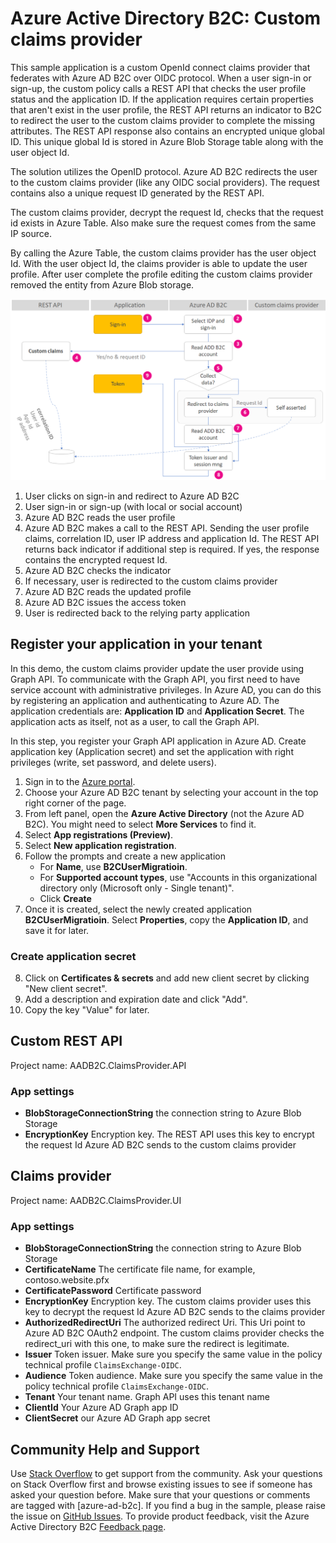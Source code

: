 # Azure Active Directory B2C: Custom claims provider
This sample application is a custom OpenId connect claims provider that federates with Azure AD B2C over OIDC protocol. When a user sign-in or sign-up, the custom policy calls a REST API that checks the user profile status and the application ID. If the application requires certain properties that aren't exist in the user profile, the REST API returns an indicator to B2C to redirect the user to the custom claims provider to complete the missing attributes. The REST API response also contains an encrypted unique global ID. This unique global Id is stored in Azure Blob Storage table along with the user object Id.

The solution utilizes the OpenID protocol. Azure AD B2C redirects the user to the custom claims provider (like any OIDC social providers). The request contains also a unique request ID generated by the REST API.

The custom claims provider, decrypt the request Id, checks that the request id exists in Azure Table. Also make sure the request comes from the same IP source.

By calling the Azure Table, the custom claims provider has the user object Id. With the user object Id, the claims provider is able to update the user profile. After user complete the profile editing the custom claims provider removed the entity from Azure Blob storage.

![Flow](flow.png)
1. User clicks on sign-in and redirect to Azure AD B2C
1. User sign-in or sign-up (with local or social account)
1. Azure AD B2C reads the user profile
1. Azure AD B2C makes a call to the REST API. Sending the user profile claims, correlation ID, user IP address and application Id. The REST API returns back indicator if additional step is required. If yes, the response contains the encrypted request Id.
1. Azure AD B2C checks the indicator
1. If necessary, user is redirected to the custom claims provider
1. Azure AD B2C reads the updated profile
1. Azure AD B2C issues the access token
1. User is redirected back to the relying party application 

## Register your application in your tenant
In this demo, the custom claims provider update the user provide using Graph API. To communicate with the Graph API, you first need to have service account with administrative privileges. In Azure AD, you can do this by registering an application and authenticating to Azure AD. The application credentials are: **Application ID** and **Application Secret**. The application acts as itself, not as a user, to call the Graph API.

In this step, you register your Graph API application in Azure AD. Create application key (Application secret) and set the application with right privileges (write, set password, and delete users).

1. Sign in to the [Azure portal](https://portal.azure.com/).
2. Choose your Azure AD B2C tenant by selecting your account in the top right corner of the page.
3. From left panel, open the **Azure Active Directory** (not the Azure AD B2C). You might need to select **More Services** to find it.
4. Select **App registrations (Preview)**.
5. Select **New application registration**.
6. Follow the prompts and create a new application
    * For **Name**, use **B2CUserMigratioin**.
    * For **Supported account types**, use "Accounts in this organizational directory only (Microsoft only - Single tenant)".
    * Click **Create**
7. Once it is created, select the newly created application **B2CUserMigratioin**.
Select **Properties**, copy the **Application ID**, and save it for later.

### Create application secret
8. Click on **Certificates & secrets** and add new client secret by clicking "New client secret". 
9. Add a description and expiration date and click "Add".
10. Copy the key "Value" for later.


## Custom REST API
Project name: AADB2C.ClaimsProvider.API

### App settings
- **BlobStorageConnectionString** the connection string to Azure Blob Storage
- **EncryptionKey** Encryption key. The REST API uses this key to encrypt the request Id Azure AD B2C sends to the custom claims provider

## Claims provider
Project name: AADB2C.ClaimsProvider.UI

### App settings
- **BlobStorageConnectionString** the connection string to Azure Blob Storage
- **CertificateName** The certificate file name, for example, contoso.website.pfx
- **CertificatePassword** Certificate password
- **EncryptionKey** Encryption key. The custom claims provider uses this key to decrypt the request Id Azure AD B2C sends to the claims provider
- **AuthorizedRedirectUri** The authorized redirect Uri. This Uri point to Azure AD B2C OAuth2 endpoint. The custom claims provider checks the redirect_uri with this one, to make sure the redirect is legitimate.
- **Issuer** Token issuer. Make sure you specify the same value in the policy technical profile `ClaimsExchange-OIDC`.
- **Audience** Token audience. Make sure you specify the same value in the policy technical profile `ClaimsExchange-OIDC`.
- **Tenant** Your tenant name. Graph API uses this tenant name
- **ClientId**  Your Azure AD Graph app ID
- **ClientSecret** our Azure AD Graph app secret

## Community Help and Support
Use [Stack Overflow](https://stackoverflow.com/questions/tagged/azure-ad-b2c) to get support from the community. Ask your questions on Stack Overflow first and browse existing issues to see if someone has asked your question before. Make sure that your questions or comments are tagged with [azure-ad-b2c].
If you find a bug in the sample, please raise the issue on [GitHub Issues](https://github.com/azure-ad-b2c/samples/issues).
To provide product feedback, visit the Azure Active Directory B2C [Feedback page](https://feedback.azure.com/forums/169401-azure-active-directory?category_id=160596).
